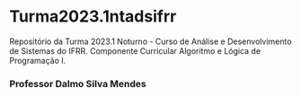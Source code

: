 # Turma2023.1ntadsifrr
Repositório da Turma 2023.1 Noturno - Curso de Análise e Desenvolvimento de Sistemas do IFRR. Componente Curricular Algoritmo e Lógica de Programação I.
### Professor Dalmo Silva Mendes
